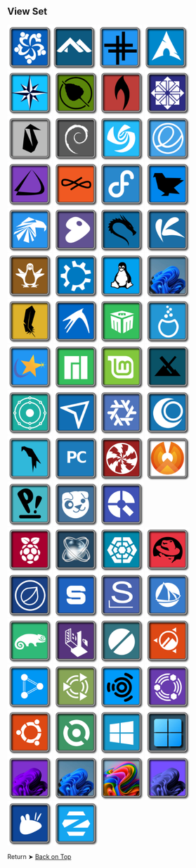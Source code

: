 ## View Set

<img src="Linux_Android_256/Alma.png" alt="Github Project" style="width:20%;"><img src="Linux_Android_256/Alpine.png" alt="Github Project" style="width:20%;"> 
<img src="Linux_Android_256/Antix.png" alt="Github Project" style="width:20%;"> 
<img src="Linux_Android_256/Arch.png" alt="Github Project" style="width:20%;"> 
<img src="Linux_Android_256/Bluestar.png" alt="Github Project" style="width:20%;"> 
<img src="Linux_Android_256/Bodhi.png" alt="Github Project" style="width:20%;"> 
<img src="Linux_Android_256/Bunsenlabs.png" alt="Github Project" style="width:20%;"> 
<img src="Linux_Android_256/Centos.png" alt="Github Project" style="width:20%;"> 
<img src="Linux_Android_256/Clear.png" alt="Github Project" style="width:20%;"> 
<img src="Linux_Android_256/Debian.png" alt="Github Project" style="width:20%;"> 
<img src="Linux_Android_256/Deepin.png" alt="Github Project" style="width:20%;"> 
<img src="Linux_Android_256/Elementary.png" alt="Github Project" style="width:20%;"> 
<img src="Linux_Android_256/Endeavour.png" alt="Github Project" style="width:20%;"> 
<img src="Linux_Android_256/Endless.png" alt="Github Project" style="width:20%;"> 
<img src="Linux_Android_256/Fedora.png" alt="Github Project" style="width:20%;"> 
<img src="Linux_Android_256/Feren.png" alt="Github Project" style="width:20%;"> 
<img src="Linux_Android_256/Garuda.png" alt="Github Project" style="width:20%;"> 
<img src="Linux_Android_256/gentoo.png" alt="Github Project" style="width:20%;"> 
<img src="Linux_Android_256/Kali.png" alt="Github Project" style="width:20%;"> 
<img src="Linux_Android_256/Kaos.png" alt="Github Project" style="width:20%;"> 
<img src="Linux_Android_256/knoppix.png" alt="Github Project" style="width:20%;"> 
<img src="Linux_Android_256/Kubuntu.png" alt="Github Project" style="width:20%;"> 
<img src="Linux_Android_256/Linux.png" alt="Github Project" style="width:20%;"> 
<img src="Linux_Android_256/Linuxfx_11.png" alt="Github Project" style="width:20%;"> 
<img src="Linux_Android_256/Lite.png" alt="Github Project" style="width:20%;"> 
<img src="Linux_Android_256/Lubuntu.png" alt="Github Project" style="width:20%;"> 
<img src="Linux_Android_256/Mabox.png" alt="Github Project" style="width:20%;"> 
<img src="Linux_Android_256/Mageia.png" alt="Github Project" style="width:20%;"> 
<img src="Linux_Android_256/Mandriva.png" alt="Github Project" style="width:20%;"> 
<img src="Linux_Android_256/Manjaro.png" alt="Github Project" style="width:20%;"> 
<img src="Linux_Android_256/Mint.png" alt="Github Project" style="width:20%;"> 
<img src="Linux_Android_256/MX.png" alt="Github Project" style="width:20%;"> 
<img src="Linux_Android_256/Neon.png" alt="Github Project" style="width:20%;"> 
<img src="Linux_Android_256/Netrunner.png" alt="Github Project" style="width:20%;"> 
<img src="Linux_Android_256/Nixos.png" alt="Github Project" style="width:20%;"> 
<img src="Linux_Android_256/Openmandriva.png" alt="Github Project" style="width:20%;"> 
<img src="Linux_Android_256/Parrot.png" alt="Github Project" style="width:20%;"> 
<img src="Linux_Android_256/PC.png" alt="Github Project" style="width:20%;"> 
<img src="Linux_Android_256/Peppermint.png" alt="Github Project" style="width:20%;"> 
<img src="Linux_Android_256/Phoenix.png" alt="Github Project" style="width:20%;"> 
<img src="Linux_Android_256/Pop.png" alt="Github Project" style="width:20%;"> 
<img src="Linux_Android_256/Puppy.png" alt="Github Project" style="width:20%;"> 
<img src="Linux_Android_256/Q4OS.png" alt="Github Project" style="width:20%;">  
<img src="Linux_Android_256/Raspios.png" alt="Github Project" style="width:20%;"> 
<img src="Linux_Android_256/ReactOS.png" alt="Github Project" style="width:20%;"> 
<img src="Linux_Android_256/Rebornos.png" alt="Github Project" style="width:20%;"> 
<img src="Linux_Android_256/Redhat.png" alt="Github Project" style="width:20%;"> 
<img src="Linux_Android_256/Rosa.png" alt="Github Project" style="width:20%;"> 
<img src="Linux_Android_256/Septor.png" alt="Github Project" style="width:20%;"> 
<img src="Linux_Android_256/Slackware.png" alt="Github Project" style="width:20%;"> 
<img src="Linux_Android_256/Solus.png" alt="Github Project" style="width:20%;"> 
<img src="Linux_Android_256/Suse.png" alt="Github Project" style="width:20%;"> 
<img src="Linux_Android_256/Tails.png" alt="Github Project" style="width:20%;"> 
<img src="Linux_Android_256/Tinycore.png" alt="Github Project" style="width:20%;"> 
<img src="Linux_Android_256/Ubuntu_Cinnamon.png" alt="Github Project" style="width:20%;"> 
<img src="Linux_Android_256/Ubuntu_Dde.png" alt="Github Project" style="width:20%;"> 
<img src="Linux_Android_256/Ubuntu_Mate.png" alt="Github Project" style="width:20%;"> 
<img src="Linux_Android_256/Ubuntu_Studio.png" alt="Github Project" style="width:20%;"> 
<img src="Linux_Android_256/Ubuntu_Unity.png" alt="Github Project" style="width:20%;"> 
<img src="Linux_Android_256/Ubuntu.png" alt="Github Project" style="width:20%;"> 
<img src="Linux_Android_256/Void.png" alt="Github Project" style="width:20%;"> 
<img src="Linux_Android_256/Windows10.png" alt="Github Project" style="width:20%;"> 
<img src="Linux_Android_256/Windows11-1.png" alt="Github Project" style="width:20%;"> 
<img src="Linux_Android_256/Windows11_Purple.png" alt="Github Project" style="width:20%;"> 
<img src="Linux_Android_256/Windows11-2.png" alt="Github Project" style="width:20%;"> 
<img src="Linux_Android_256/Windows11+.png" alt="Github Project" style="width:20%;"> 
<img src="Linux_Android_256/Windows11-3.png" alt="Github Project" style="width:20%;"> 
<img src="Linux_Android_256/Xubuntu.png" alt="Github Project" style="width:20%;"> 
<img src="Linux_Android_256/Zorin.png" alt="Github Project" style="width:20%;"> 

Return ➤ [Back on Top](https://github.com/chris1111/Linux-Logo-Blue-Grey/blob/main/View-Set-IOS.md#view-set)
